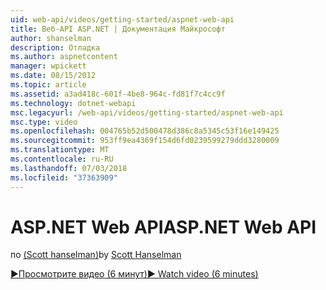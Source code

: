 ```yaml
---
uid: web-api/videos/getting-started/aspnet-web-api
title: Веб-API ASP.NET | Документация Майкрософт
author: shanselman
description: Отладка
ms.author: aspnetcontent
manager: wpickett
ms.date: 08/15/2012
ms.topic: article
ms.assetid: a3ad418c-601f-4be8-964c-fd81f7c4cc9f
ms.technology: dotnet-webapi
msc.legacyurl: /web-api/videos/getting-started/aspnet-web-api
msc.type: video
ms.openlocfilehash: 004765b52d500478d386c8a5345c53f16e149425
ms.sourcegitcommit: 953ff9ea4369f154d6fd0239599279ddd3280009
ms.translationtype: MT
ms.contentlocale: ru-RU
ms.lasthandoff: 07/03/2018
ms.locfileid: "37363909"
---
```

<a name="aspnet-web-api"></a><span data-ttu-id="89aec-103">ASP.NET Web API</span><span class="sxs-lookup"><span data-stu-id="89aec-103">ASP.NET Web API</span></span>
====================
<span data-ttu-id="89aec-104">по [(Scott hanselman)](https://github.com/shanselman)</span><span class="sxs-lookup"><span data-stu-id="89aec-104">by [Scott Hanselman](https://github.com/shanselman)</span></span>

[<span data-ttu-id="89aec-105">&#9654;Просмотрите видео (6 минут)</span><span class="sxs-lookup"><span data-stu-id="89aec-105">&#9654; Watch video (6 minutes)</span></span>](https://channel9.msdn.com/Blogs/ASP-NET-Site-Videos/aspnet-web-api)
